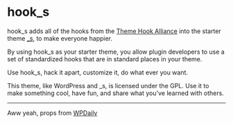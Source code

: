 hook_s
===

hook_s adds all of the hooks from the [Theme Hook Alliance](https://github.com/zamoose/themehookalliance) into the starter theme [_s](https://github.com/Automattic/_s), to make everyone happier. 


By using hook_s as your starter theme, you allow plugin developers to use a set of standardized hooks that are in standard places in your theme.

Use hook_s, hack it apart, customize it, do what ever you want.



This theme, like WordPress and _s, is licensed under the GPL.
Use it to make something cool, have fun, and share what you've learned with others.


---
Aww yeah, props from [WPDaily](http://wpdaily.co/hooks-starter-tha/)

